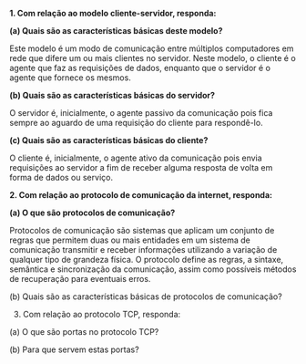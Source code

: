 **1. Com relação ao modelo cliente-servidor, responda:**

**(a) Quais são as características básicas deste modelo?**

Este modelo é um modo de comunicação entre múltiplos computadores em rede que difere um ou mais clientes no servidor. Neste modelo, o cliente é o agente que faz as requisições de dados, enquanto que o servidor é o agente que fornece os mesmos.

**(b) Quais são as características básicas do servidor?**

O servidor é, inicialmente, o agente passivo da comunicação pois fica sempre ao aguardo de uma requisição do cliente para respondê-lo.

**(c) Quais são as características básicas do cliente?**

O cliente é, inicialmente, o agente ativo da comunicação pois envia requisições ao servidor a fim de receber alguma resposta de volta em forma de dados ou serviço.

**2.  Com relação ao protocolo de comunicação da internet, responda:**

**(a) O que são protocolos de comunicação?**

Protocolos de comunicação são sistemas que aplicam um conjunto de regras que permitem duas ou mais entidades em um sistema de comunicação transmitir e receber informações utilizando a variação de qualquer tipo de grandeza física. O protocolo define as regras, a sintaxe, semântica e sincronização da comunicação, assim como possíveis métodos de recuperação para eventuais erros.

(b) Quais são as características básicas de protocolos de comunicação?

3. Com relação ao protocolo TCP, responda:

(a) O que são portas no protocolo TCP?

(b) Para que servem estas portas?
